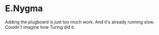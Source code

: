 # E.Nygma

Adding the plugboard is just too much work. And it's already running slow. Couldn't imagine how Turing did it. 
